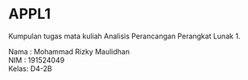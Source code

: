 # APPL1
Kumpulan tugas mata kuliah Analisis Perancangan Perangkat Lunak 1.

Nama : Mohammad Rizky Maulidhan\
NIM  : 191524049\
Kelas: D4-2B
